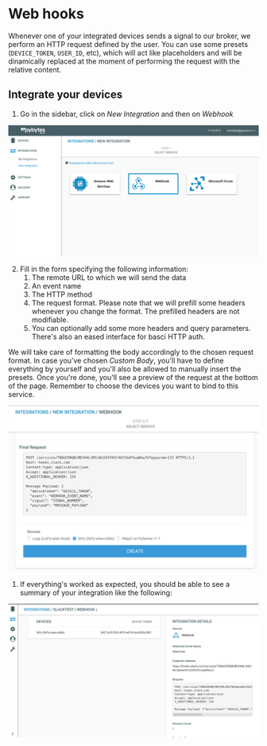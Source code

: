 # Web hooks

Whenever one of your integrated devices sends a signal to our broker, we perform an HTTP request defined by the user. You can use some presets (`DEVICE_TOKEN`, `USER_ID`, etc), which will act like placeholders and will be dinamically replaced at the moment of performing the request with the relative content.

## Integrate your devices

1. Go in the sidebar, click on _New Integration_ and then on _Webhook_

![New Web Hook integration](../../.gitbook/assets/01_webhook_integration.png)

2. Fill in the form specifying the following information:
    1. The remote URL to which we will send the data
    2. An event name
    3. The HTTP method
    4. The request format. Please note that we will prefill some headers whenever you change the format. The prefilled headers are not modifiable.
    5. You can optionally add some more headers and query parameters. There's also an eased interface for basci HTTP auth.

We will take care of formatting the body accordingly to the chosen request format. In case you've chosen _Custom Body_, you'll have to define everything by yourself and you'll also be allowed to manually insert the presets.
Once you're done, you'll see a preview of the request at the bottom of the page. Remember to choose the devices you want to bind to this service.

![Web Hook definition](../../.gitbook/assets/02_webhook_integration.png)

1.  If everything's worked as expected, you should be able to see a summary of your integration like the following:

![Creation process result](../../.gitbook/assets/03_webhook_integration.png)
